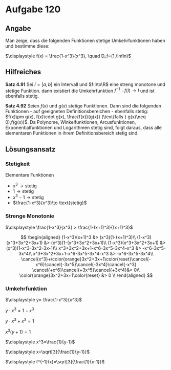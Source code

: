 # Aufgabe 120
## Angabe

Man zeige, dass die folgenden Funktionen stetige Umkehrfunktionen haben und
bestimme diese:

$\displaystyle f(x) = \frac{1-x^3}{x^3}, \quad D_f=(1,\infin)$

## Hilfreiches

**Satz 4.91**
Sei $I=[a,b]$ ein Intervall und $f:I\to\R$ eine streng monotone und stetige Funktion. dann existiert die Umkehrfunktion $f^{-1}:f(I)\to I$ und ist ebenfalls stetig.

**Satz 4.92**
Seien $f(x)$ und $g(x)$ stetige Funktionen. Dann sind die folgenden Funktionen - auf geeigneten Definitionsbereichen - ebenfalls stetig: $f(x)\pm g(x), f(x)\cdot g(x), \frac{f(x)}{g(x)} (\text{falls } g(x)\neq 0),f(g(x))$. Da Polynome, Winkelfunktionen, Arcusfunktionen, Exponentialfunktionen und Logarithmen stetig sind, folgt daraus, dass alle elementaren Funktionen in ihrem Definitionsbereich stetig sind.

## Lösungsansatz

### Stetigkeit

Elementare Funktionen
- $x^3 \to \text{stetig}$ 
- $1\to \text{stetig}$
- $x^3-1\to \text{stetig}$
- $\frac{1-x^3}{x^3}\to \text{stetig}$

### Strenge Monotonie

$\displaystyle \frac{1-x^3}{x^3} > \frac{1-(x+1)^3}{(x+1)^3}$

$$
\begin{aligned}
(1-x^3)(x+1)^3 &> (x^3)(1-(x+1)^3)\\
(1-x^3)(x^3+3x^2+3x+1) &> (x^3)(1-(x^3+3x^2+3x+1)\\
(1-x^3)(x^3+3x^2+3x+1) &> (x^3)(1-x^3-3x^2-3x-1)\\
x^3+3x^2+3x+1-x^6-3x^5-3x^4-x^3 &> -x^6-3x^5-3x^4\\
x^3+3x^2+3x+1-x^6-3x^5-3x^4-x^3 &> -x^6-3x^5-3x^4\\
\cancel{x^3}+\color{orange}3x^2+3x+1\color{reset}\cancel{-x^6}\cancel{-3x^5}\cancel{-3x^4}\cancel{-x^3} \cancel{+x^6}\cancel{+3x^5}\cancel{+3x^4}&> 0\\
\color{orange}3x^2+3x+1\color{reset} &> 0 \\
\end{aligned}
$$

### Umkehrfunktion

$\displaystyle y= \frac{1-x^3}{x^3}$

$\displaystyle y \cdot x^3 = 1-x^3$

$\displaystyle y \cdot x^3+x^3 = 1$

$x^3(y +1) = 1$

$\displaystyle x^3=\frac{1}{y-1}$

$\displaystyle x=\sqrt[3]{\frac{1}{y-1}}$

$\displaystyle f^{-1}(x)=\sqrt[3]{\frac{1}{x-1}}$